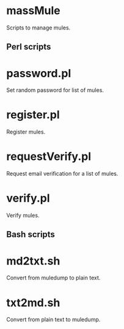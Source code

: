 massMule
========

Scripts to manage mules.


## Perl scripts


password.pl
===========
Set random password for list of mules.


register.pl
===========
Register mules.


requestVerify.pl
================
Request email verification for a list of mules.


verify.pl
=========
Verify mules.


## Bash scripts

md2txt.sh
=========
Convert from muledump to plain text.

txt2md.sh
=========
Convert from plain text to muledump.


